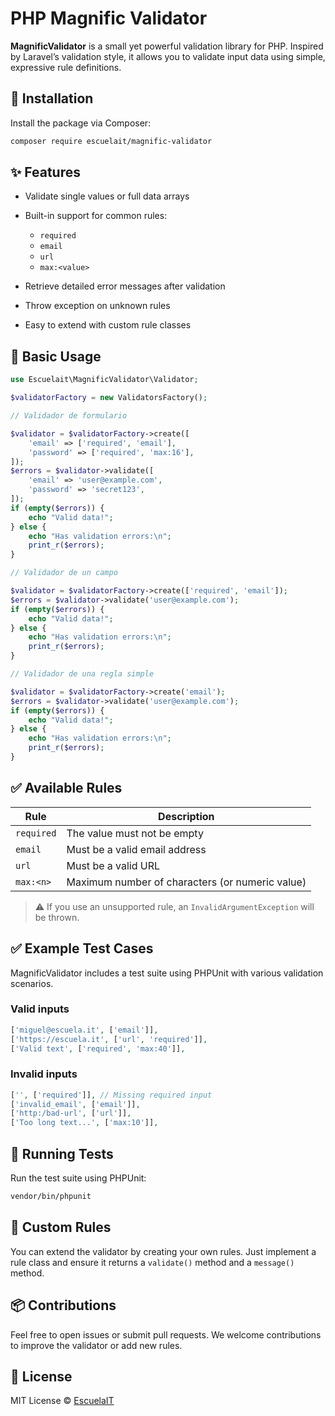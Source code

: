 # PHP Magnific Validator

**MagnificValidator** is a small yet powerful validation library for PHP. Inspired by Laravel’s validation style, it allows you to validate input data using simple, expressive rule definitions.

## 🚀 Installation

Install the package via Composer:

```bash
composer require escuelait/magnific-validator
````

## ✨ Features

* Validate single values or full data arrays
* Built-in support for common rules:

  * `required`
  * `email`
  * `url`
  * `max:<value>`
* Retrieve detailed error messages after validation
* Throw exception on unknown rules
* Easy to extend with custom rule classes

## 🧪 Basic Usage

```php
use Escuelait\MagnificValidator\Validator;

$validatorFactory = new ValidatorsFactory();

// Validador de formulario

$validator = $validatorFactory->create([
    'email' => ['required', 'email'],
    'password' => ['required', 'max:16'],
]);
$errors = $validator->validate([
    'email' => 'user@example.com',
    'password' => 'secret123',
]);
if (empty($errors)) {
    echo "Valid data!";
} else {
    echo "Has validation errors:\n"; 
    print_r($errors);
}

// Validador de un campo

$validator = $validatorFactory->create(['required', 'email']);
$errors = $validator->validate('user@example.com');
if (empty($errors)) {
    echo "Valid data!";
} else {
    echo "Has validation errors:\n"; 
    print_r($errors);
}

// Validador de una regla simple 

$validator = $validatorFactory->create('email');
$errors = $validator->validate('user@example.com');
if (empty($errors)) {
    echo "Valid data!";
} else {
    echo "Has validation errors:\n"; 
    print_r($errors);
}

```

## ✅ Available Rules

| Rule       | Description                                     |
| ---------- | ----------------------------------------------- |
| `required` | The value must not be empty                     |
| `email`    | Must be a valid email address                   |
| `url`      | Must be a valid URL                             |
| `max:<n>`  | Maximum number of characters (or numeric value) |

> ⚠️ If you use an unsupported rule, an `InvalidArgumentException` will be thrown.

## ✅ Example Test Cases

MagnificValidator includes a test suite using PHPUnit with various validation scenarios.

### Valid inputs

```php
['miguel@escuela.it', ['email']],
['https://escuela.it', ['url', 'required']],
['Valid text', ['required', 'max:40']],
```

### Invalid inputs

```php
['', ['required']], // Missing required input
['invalid_email', ['email']],
['http:/bad-url', ['url']],
['Too long text...', ['max:10']],
```

## 🧪 Running Tests

Run the test suite using PHPUnit:

```bash
vendor/bin/phpunit
```

## 🧩 Custom Rules

You can extend the validator by creating your own rules. Just implement a rule class and ensure it returns a `validate()` method and a `message()` method.

## 📦 Contributions

Feel free to open issues or submit pull requests. We welcome contributions to improve the validator or add new rules.

## 📝 License

MIT License © [EscuelaIT](https://escuela.it)

